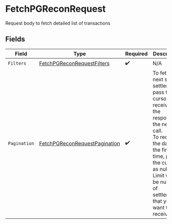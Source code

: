 # FetchPGReconRequest

Request body to fetch detailed list of transactions


## Fields

| Field                                                                                                                                                                                                                                    | Type                                                                                                                                                                                                                                     | Required                                                                                                                                                                                                                                 | Description                                                                                                                                                                                                                              |
| ---------------------------------------------------------------------------------------------------------------------------------------------------------------------------------------------------------------------------------------- | ---------------------------------------------------------------------------------------------------------------------------------------------------------------------------------------------------------------------------------------- | ---------------------------------------------------------------------------------------------------------------------------------------------------------------------------------------------------------------------------------------- | ---------------------------------------------------------------------------------------------------------------------------------------------------------------------------------------------------------------------------------------- |
| `Filters`                                                                                                                                                                                                                                | [FetchPGReconRequestFilters](../../models/shared/fetchpgreconrequestfilters.md)                                                                                                                                                          | :heavy_check_mark:                                                                                                                                                                                                                       | N/A                                                                                                                                                                                                                                      |
| `Pagination`                                                                                                                                                                                                                             | [FetchPGReconRequestPagination](../../models/shared/fetchpgreconrequestpagination.md)                                                                                                                                                    | :heavy_check_mark:                                                                                                                                                                                                                       | To fetch the next set of settlements, pass the cursor received in the response to the next API call. <br/> To receive the data for the first time, pass the cursor as null. <br/> Limit would be number of settlements that you want to receive. |
